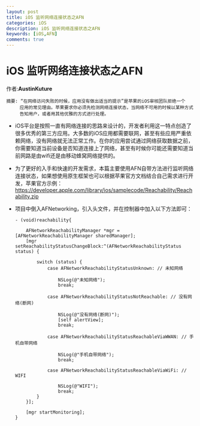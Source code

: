 ```yaml
---
layout: post
title: iOS 监听网络连接状态之AFN
categories: iOS
description: iOS 监听网络连接状态之AFN
keywords: [iOS,AFN]
comments: true
---
```




# iOS 监听网络连接状态之AFN

作者:**AustinKuture**

```
摘要: “在网络访问失败的时候，应用没有做出适当的提示”是苹果的iOS审核团队拒绝一个
     应用的常见理由。苹果要求你必须先检测网络连接状态，当网络不可用的时候以某种方式
     告知用户，或者用其他优雅的方式进行处理。
```

- iOS平台是按照一直有网络连接的思路来设计的，开发者利用这一特点创造了很多优秀的第三方应用。大多数的iOS应用都需要联网，甚至有些应用严重依赖网络，没有网络就无法正常工作。在你的应用尝试通过网络获取数据之前，你需要知道当前设备是否知道连接上了网络，甚至有时候你可能还需要知道当前网路是由wifi还是由移动蜂窝网络提供的。

- 为了更好的入手和快速的开发需求，本篇主要使用AFN自带方法进行监听网络连接状态，如果想使用原生框架也可以根据苹果官方文档结合自己需求进行开发，苹果官方示例：<https://developer.apple.com/library/ios/samplecode/Reachability/Reachability.zip>

- 项目中倒入AFNetworking，引入头文件，并在控制器中加入以下方法即可：

  ```
  - (void)reachability{

      AFNetworkReachabilityManager *mgr = [AFNetworkReachabilityManager sharedManager];
      [mgr setReachabilityStatusChangeBlock:^(AFNetworkReachabilityStatus status) {

          switch (status) {
              case AFNetworkReachabilityStatusUnknown: // 未知网络

                  NSLog(@"未知网络");
                  break;

              case AFNetworkReachabilityStatusNotReachable: // 没有网络(断网)

                  NSLog(@"没有网络(断网)");
                  [self alertView];
                  break;

              case AFNetworkReachabilityStatusReachableViaWWAN: // 手机自带网络

                  NSLog(@"手机自带网络");
                  break;

              case AFNetworkReachabilityStatusReachableViaWiFi: // WIFI

                  NSLog(@"WIFI");
                  break;
          }
      }];

      [mgr startMonitoring];
  }
  ```